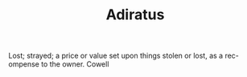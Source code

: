 ---
title: Adiratus
letter: A
permalink: "/definitions/adiratus.html"
body: Lost; strayed; a price or value set upon things stolen or lost, as a rec-ompense
  to the owner. Cowell
published_at: '2018-07-07'
layout: post
---